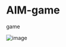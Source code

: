 # AIM-game
game

![image](https://user-images.githubusercontent.com/90237902/147706037-b7b3a5ce-82a0-4581-ad2b-3a9aa4ad5c2c.png)
